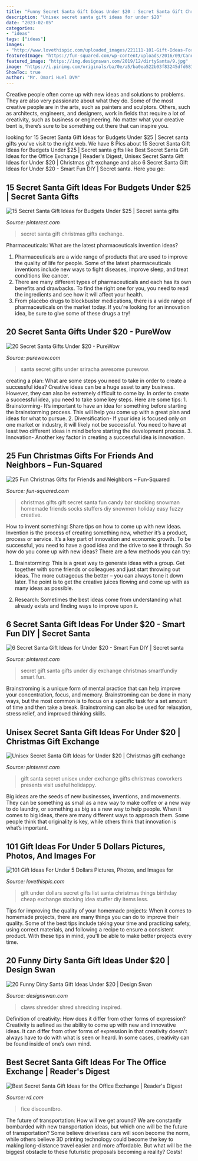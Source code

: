 ```yaml
---
title: "Funny Secret Santa Gift Ideas Under $20 : Secret Santa Gift Christmas Gifts Exchange"
description: "Unisex secret santa gift ideas for under $20"
date: "2023-02-05"
categories:
- "ideas"
tags: ["ideas"]
images:
- "http://www.lovethispic.com/uploaded_images/221111-101-Gift-Ideas-For-Under-5-Dollars.jpg"
featuredImage: "https://fun-squared.com/wp-content/uploads/2016/09/Candy-Bar-Snowman-Pinterest-Banner.png"
featured_image: "https://img.designswan.com/2019/12/dirtySanta/9.jpg"
image: "https://i.pinimg.com/originals/ba/0e/a5/ba0ea522b03f83245dfd681e875d8be5.jpg"
ShowToc: true
author: "Mr. Omari Huel DVM"
---
```



Creative people often come up with new ideas and solutions to problems. They are also very passionate about what they do. Some of the most creative people are in the arts, such as painters and sculptors. Others, such as architects, engineers, and designers, work in fields that require a lot of creativity, such as business or engineering. No matter what your creative bent is, there’s sure to be something out there that can inspire you.

	

		
looking for 15 Secret Santa Gift Ideas for Budgets Under $25 | Secret santa gifts you've visit to the right web. We have 8 Pics about 15 Secret Santa Gift Ideas for Budgets Under $25 | Secret santa gifts like Best Secret Santa Gift Ideas for the Office Exchange | Reader&#039;s Digest, Unisex Secret Santa Gift Ideas for Under $20 | Christmas gift exchange and also 6 Secret Santa Gift Ideas for Under $20 - Smart Fun DIY | Secret santa. Here you go:
		
    
## 15 Secret Santa Gift Ideas For Budgets Under $25 | Secret Santa Gifts

<img loading=lazy src="https://i.pinimg.com/originals/ba/0e/a5/ba0ea522b03f83245dfd681e875d8be5.jpg" onerror="this.onerror=null;this.src='https://tse1.mm.bing.net/th?id=OIP.0hOre9znmlSq10odmcuivwHaLG&amp;pid=15.1';" alt="15 Secret Santa Gift Ideas for Budgets Under $25 | Secret santa gifts">

_Source: pinterest.com_

>secret santa gift christmas gifts exchange. 

	

Pharmaceuticals: What are the latest pharmaceuticals invention ideas?
1. Pharmaceuticals are a wide range of products that are used to improve the quality of life for people. Some of the latest pharmaceuticals inventions include new ways to fight diseases, improve sleep, and treat conditions like cancer.
2. There are many different types of pharmaceuticals and each has its own benefits and drawbacks. To find the right one for you, you need to read the ingredients and see how it will affect your health.
3. From placebo drugs to blockbuster medications, there is a wide range of pharmaceuticals on the market today. If you're looking for an innovation idea, be sure to give some of these drugs a try!

    
## 20 Secret Santa Gifts Under $20 - PureWow

<img loading=lazy src="https://purewows3.imgix.net/images/articles/2016_11/secret_santa_sriracha.jpg?auto=format,compress&amp;cs=strip" onerror="this.onerror=null;this.src='https://tse3.mm.bing.net/th?id=OIP.5FSBSY5y8uYh76unSAHM6wHaFV&amp;pid=15.1';" alt="20 Secret Santa Gifts Under $20 - PureWow">

_Source: purewow.com_

>santa secret gifts under sriracha awesome purewow. 

	

creating a plan: What are some steps you need to take in order to create a successful idea?
Creative ideas can be a huge asset to any business. However, they can also be extremely difficult to come by. In order to create a successful idea, you need to take some key steps. Here are some tips: 1. Brainstorming- It’s important to have an idea for something before starting the brainstorming process. This will help you come up with a great plan and ideas for what to pursue. 2. Diversification- If your idea is focused only on one market or industry, it will likely not be successful. You need to have at least two different ideas in mind before starting the development process. 3. Innovation- Another key factor in creating a successful idea is innovation.

    
## 25 Fun Christmas Gifts For Friends And Neighbors – Fun-Squared

<img loading=lazy src="https://fun-squared.com/wp-content/uploads/2016/09/Candy-Bar-Snowman-Pinterest-Banner.png" onerror="this.onerror=null;this.src='https://tse1.mm.bing.net/th?id=OIP.vgh2_VUtE6hPNgigiZALugHaLG&amp;pid=15.1';" alt="25 Fun Christmas Gifts for Friends and Neighbors – Fun-Squared">

_Source: fun-squared.com_

>christmas gifts gift secret santa fun candy bar stocking snowman homemade friends socks stuffers diy snowmen holiday easy fuzzy creative. 

	

How to invent something: Share tips on how to come up with new ideas.
Invention is the process of creating something new, whether it’s a product, process or service. It’s a key part of innovation and economic growth. To be successful, you need to have a good idea and the drive to see it through.
So how do you come up with new ideas? There are a few methods you can try:

1. Brainstorming: This is a great way to generate ideas with a group. Get together with some friends or colleagues and just start throwing out ideas. The more outrageous the better – you can always tone it down later. The point is to get the creative juices flowing and come up with as many ideas as possible.

2. Research: Sometimes the best ideas come from understanding what already exists and finding ways to improve upon it.

    
## 6 Secret Santa Gift Ideas For Under $20 - Smart Fun DIY | Secret Santa

<img loading=lazy src="https://i.pinimg.com/originals/53/92/e0/5392e0b365c73e0a1ce3efded629d718.jpg" onerror="this.onerror=null;this.src='https://tse3.mm.bing.net/th?id=OIP.PpC7aGb3wiXzJRb0Nre4WQHaLd&amp;pid=15.1';" alt="6 Secret Santa Gift Ideas for Under $20 - Smart Fun DIY | Secret santa">

_Source: pinterest.com_

>secret gift santa gifts under diy exchange christmas smartfundiy smart fun. 

	

Brainstroming is a unique form of mental practice that can help improve your concentration, focus, and memory. Brainstroming can be done in many ways, but the most common is to focus on a specific task for a set amount of time and then take a break. Brainstroming can also be used for relaxation, stress relief, and improved thinking skills.

    
## Unisex Secret Santa Gift Ideas For Under $20 | Christmas Gift Exchange

<img loading=lazy src="https://i.pinimg.com/originals/6b/ef/b0/6befb035f91b494c3ed8bd3c41a6d733.jpg" onerror="this.onerror=null;this.src='https://tse1.mm.bing.net/th?id=OIP.1iR6epChDjdGspaZc9OAdQHaE7&amp;pid=15.1';" alt="Unisex Secret Santa Gift Ideas for Under $20 | Christmas gift exchange">

_Source: pinterest.com_

>gift santa secret unisex under exchange gifts christmas coworkers presents visit useful holidappy. 

	

Big ideas are the seeds of new businesses, inventions, and movements. They can be something as small as a new way to make coffee or a new way to do laundry, or something as big as a new way to help people. When it comes to big ideas, there are many different ways to approach them. Some people think that originality is key, while others think that innovation is what’s important.

    
## 101 Gift Ideas For Under 5 Dollars Pictures, Photos, And Images For

<img loading=lazy src="http://www.lovethispic.com/uploaded_images/221111-101-Gift-Ideas-For-Under-5-Dollars.jpg" onerror="this.onerror=null;this.src='https://tse2.mm.bing.net/th?id=OIP.UFQaVUmM2CQHLj_sRaMlkwHaKH&amp;pid=15.1';" alt="101 Gift Ideas For Under 5 Dollars Pictures, Photos, and Images for">

_Source: lovethispic.com_

>gift under dollars secret gifts list santa christmas things birthday cheap exchange stocking idea stuffer diy items less. 

	

Tips for improving the quality of your homemade projects:
When it comes to homemade projects, there are many things you can do to improve their quality. Some of the best tips include taking your time and practicing safety, using correct materials, and following a recipe to ensure a consistent product. With these tips in mind, you'll be able to make better projects every time.

    
## 20 Funny Dirty Santa Gift Ideas Under $20 | Design Swan

<img loading=lazy src="https://img.designswan.com/2019/12/dirtySanta/9.jpg" onerror="this.onerror=null;this.src='https://tse2.mm.bing.net/th?id=OIP.pIbhWcGqQvK5GvEmJWiS-wHaE8&amp;pid=15.1';" alt="20 Funny Dirty Santa Gift Ideas Under $20 | Design Swan">

_Source: designswan.com_

>claws shredder shred shredding inspired. 

	

Definition of creativity: How does it differ from other forms of expression?
Creativity is aefined as the ability to come up with new and innovative ideas. It can differ from other forms of expression in that creativity doesn’t always have to do with what is seen or heard. In some cases, creativity can be found inside of one’s own mind.

    
## Best Secret Santa Gift Ideas For The Office Exchange | Reader&#039;s Digest

<img loading=lazy src="https://www.rd.com/wp-content/uploads/2019/10/christmas-presents-scaled.jpg" onerror="this.onerror=null;this.src='https://tse2.mm.bing.net/th?id=OIP.KGmYOrhBOiruEU6-p6GoAAHaE8&amp;pid=15.1';" alt="Best Secret Santa Gift Ideas for the Office Exchange | Reader&#039;s Digest">

_Source: rd.com_

>fice discountbro. 

	

The future of transportation: How will we get around?
We are constantly bombarded with new transportation ideas, but which one will be the future of transportation? Some believe driverless cars will soon become the norm, while others believe 3D printing technology could become the key to making long-distance travel easier and more affordable. But what will be the biggest obstacle to these futuristic proposals becoming a reality? Costs!

